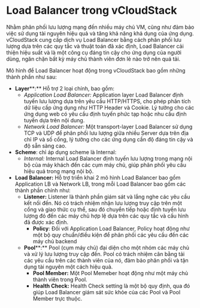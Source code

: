 # Load Balancer trong vCloudStack

Nhằm phân phối lưu lượng mạng đến nhiều máy chủ VM, cũng như đảm bảo việc sử dụng tài nguyên hiệu quả và tăng khả năng khả dụng của ứng dụng. vCloudStack cung cấp dịch vụ Load Balancer bằng cách phân phối lưu lượng dựa trên các quy tắc và thuật toán đã xác định, Load Balancer cải thiện hiệu suất và là một công cụ đáng tin cậy cho ứng dụng của người dùng, ngăn chặn bất kỳ máy chủ thành viên đơn lẻ nào trở nên quá tải.

Mô hình để Load Balancer hoạt động trong vCloudStack bao gồm những thành phần như sau:

* ****Layer******:** Hỗ trợ 2 loại chính, bao gồm:
  * _Application Load Balancer:_ Application layer Load Balancer định tuyến lưu lượng dựa trên yêu cầu HTTP/HTTPS, cho phép phân tích dữ liệu cấp ứng dụng như HTTP Header và Cookie. Lý tưởng cho các ứng dụng web có yêu cầu định tuyến phức tạp hoặc nhu cầu định tuyến dựa trên nội dung.
  * _Network Load Balancer:_ Một transport-layer Load Balancer sử dụng TCP và UDP để phân phối lưu lượng giữa nhiều Server dựa trên địa chỉ IP và số cổng, lý tưởng cho các ứng dụng cần độ đáng tin cậy và độ sẵn sàng cao.
* ****Scheme****: chỉ áp dụng scheme là Internal:
  * _Internal:_ Internal Load Balancer định tuyến lưu lượng trong mạng nội bộ của máy khách đến các cụm máy chủ, giúp phân phối yêu cầu hiệu quả trong mạng nội bộ.
* **Load Balancer:** Hỗ trợ triển khai 2 mô hình Load Balancer bao gồm Application LB và Network LB, trong mỗi Load Balancer bao gồm các thành phần chính như:
  * ****Listener:**** Listener là thành phần giám sát và lắng nghe các yêu cầu kết nối đến. Nó có trách nhiệm nhận lưu lượng truy cập trên một cổng và giao thức cụ thể, sau đó chuyển tiếp hoặc định tuyến lưu lượng đó đến các máy chủ hợp lệ dựa trên các quy tắc và cấu hình đã được xác định.
    * **Policy**: Đối với Application Load Balancer, Policy hoạt động như một bộ quy chuẩn/điều kiện để phân phối các yêu cầu đến các máy chủ backend
  * ****Pool******:** Pool (cụm máy chủ) đại diện cho một nhóm các máy chủ và xử lý lưu lượng truy cập đến. Pool có trách nhiệm cân bằng tải các yêu cầu trên các thành viên của nó, đảm bảo phân phối và tận dụng tài nguyên một cách hiệu quả.
    * **Pool Member:** Một Pool Memeber hoạt động như một máy chủ thành viên trong Pool.
    * **Health Check:** Health Check setting là một bộ quy định, qua đó giúp Load Balancer giám sát sức khỏe của các Pool và Pool Member trực thuộc.

